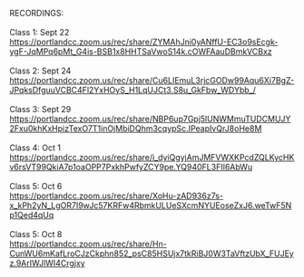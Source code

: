
RECORDINGS:</br></br>
Class 1: Sept 22 </br>
https://portlandcc.zoom.us/rec/share/ZYMAhJni0yANffU-EC3o9sEcgk-ygF-JqMPq6pMt_G4is-BSB1x8HHTSaVwoS14k.cOWFAauDBmkVCBxz
</br></br>
Class 2: Sept 24 </br>
https://portlandcc.zoom.us/rec/share/Cu6LIEmuL3rjcGODw99Aqu6Xi7BgZ-JPqksDfguuVCBC4Fl2YxHOyS_H1LqUJCt3.S8u_GkFbw_WDYbb_/
</br></br>
Class 3: Sept 29 </br>
https://portlandcc.zoom.us/rec/share/NBP6up7Gpj5lUNWMmuTUDCMUJY2Fxu0khKxHpizTexO7T1inOjMbiDQhm3cqypSc.IPeapIvQrJ8oHe8M
</br></br>
Class 4: Oct 1 </br>
https://portlandcc.zoom.us/rec/share/i_dyiQgyjAmJMFVWXKPcdZQLKycHKv6rsVT99QkiA7p1oaOPP7PxkhPwfyZCY9pe.YQ940FL3FII6AbWu
</br></br>
Class 5: Oct 6 </br>
https://portlandcc.zoom.us/rec/share/XoHu-zAD936z7s-x_kPh2yN_LgOR7I9wJc57KRFw4RbmkULUeSXcmNYUEoseZxJ6.weTwF5Np1Qed4qUq
</br></br>
Class 5: Oct 8 </br>
https://portlandcc.zoom.us/rec/share/Hn-CunWU6mKafLroCJzCkphn852_psC85HSUjx7tkRiBJ0W3TaVftzUbX_FUJEyz.9ArIWJlWI4Crgjxy

